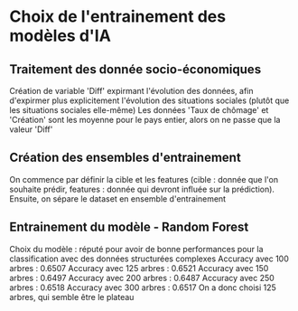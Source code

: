 # Choix de l'entrainement des modèles d'IA
## Traitement des donnée socio-économiques
Création de variable 'Diff' expirmant l'évolution des données, afin d'expirmer plus explicitement l'évolution des situations sociales (plutôt que les situations sociales elle-même)
Les données 'Taux de chômage' et 'Création' sont les moyenne pour le pays entier, alors on ne passe que la valeur 'Diff'

## Création des ensembles d'entrainement
On commence par définir la cible et les features (cible : donnée que l'on souhaite prédir, features : donnée qui devront influée sur la prédiction).
Ensuite, on sépare le dataset en ensemble d'entrainement

## Entrainement du modèle - Random Forest
Choix du modèle : réputé pour avoir de bonne performances pour la classification avec des données structurées complexes
Accuracy avec 100 arbres : 0.6507
Accuracy avec 125 arbres : 0.6521
Accuracy avec 150 arbres : 0.6497
Accuracy avec 200 arbres : 0.6487
Accuracy avec 250 arbres : 0.6518
Accuracy avec 300 arbres : 0.6517
On a donc choisi 125 arbres, qui semble être le plateau